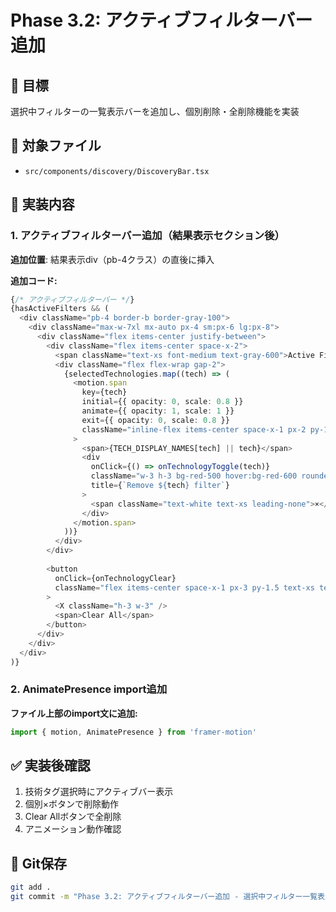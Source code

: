 # Phase 3.2: アクティブフィルターバー追加

## 🎯 目標
選択中フィルターの一覧表示バーを追加し、個別削除・全削除機能を実装

## 📁 対象ファイル
- `src/components/discovery/DiscoveryBar.tsx`

## 🔧 実装内容

### 1. アクティブフィルターバー追加（結果表示セクション後）

**追加位置**: 結果表示div（pb-4クラス）の直後に挿入

**追加コード:**
```typescript
{/* アクティブフィルターバー */}
{hasActiveFilters && (
  <div className="pb-4 border-b border-gray-100">
    <div className="max-w-7xl mx-auto px-4 sm:px-6 lg:px-8">
      <div className="flex items-center justify-between">
        <div className="flex items-center space-x-2">
          <span className="text-xs font-medium text-gray-600">Active Filters:</span>
          <div className="flex flex-wrap gap-2">
            {selectedTechnologies.map((tech) => (
              <motion.span
                key={tech}
                initial={{ opacity: 0, scale: 0.8 }}
                animate={{ opacity: 1, scale: 1 }}
                exit={{ opacity: 0, scale: 0.8 }}
                className="inline-flex items-center space-x-1 px-2 py-1 bg-[#1c1c1c] text-white text-xs rounded-md"
              >
                <span>{TECH_DISPLAY_NAMES[tech] || tech}</span>
                <div
                  onClick={() => onTechnologyToggle(tech)}
                  className="w-3 h-3 bg-red-500 hover:bg-red-600 rounded-full flex items-center justify-center cursor-pointer ml-1"
                  title={`Remove ${tech} filter`}
                >
                  <span className="text-white text-xs leading-none">×</span>
                </div>
              </motion.span>
            ))}
          </div>
        </div>
        
        <button
          onClick={onTechnologyClear}
          className="flex items-center space-x-1 px-3 py-1.5 text-xs text-gray-500 hover:text-gray-700 border border-gray-200 hover:border-gray-300 rounded-lg transition-colors duration-150"
        >
          <X className="h-3 w-3" />
          <span>Clear All</span>
        </button>
      </div>
    </div>
  </div>
)}
```

### 2. AnimatePresence import追加

**ファイル上部のimport文に追加:**
```typescript
import { motion, AnimatePresence } from 'framer-motion'
```

## ✅ 実装後確認
1. 技術タグ選択時にアクティブバー表示
2. 個別×ボタンで削除動作
3. Clear Allボタンで全削除
4. アニメーション動作確認

## 📝 Git保存
```bash
git add .
git commit -m "Phase 3.2: アクティブフィルターバー追加 - 選択中フィルター一覧表示と削除機能"
```